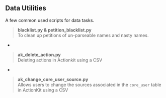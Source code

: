 Data Utilities
---

A few common used scripts for data tasks.


> **blacklist.py & petition_blacklist.py**  
> To clean up petitions of un-parseable names and nasty names.

-

> **ak_delete_action.py**  
> Deleting actions in Actionkit using a CSV

-

> **ak_change_core_user_source.py**  
> Allows users to change the sources associated in the `core_user` table in ActionKit using a CSV